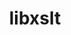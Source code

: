 ---
title: "libxslt"
layout: cache
categories: [package, v0.18.1]
meta: {"versions": ["1.1.33"], "compilers": ["gcc@=7.3.1"], "oss": ["amzn2"], "platforms": ["linux"], "targets": ["aarch64", "graviton2", "x86_64_v3", "x86_64_v4"], "stacks": ["aws-ahug", "aws-ahug-aarch64", "root"], "num_specs": 4, "num_specs_by_stack": {"aws-ahug-aarch64": 2, "root": 4, "aws-ahug": 2}}
spec_details: [{"hash": "bx5ebo2cyqxujastwi6n6spd7vvssxaw", "compiler": "gcc@=7.3.1", "versions": ["1.1.33"], "os": "amzn2", "platform": "linux", "target": "aarch64", "variants": ["+crypto", "~python"], "stacks": ["aws-ahug-aarch64", "root"], "size": "-", "tarball": "https://binaries.spack.io/v0.18.1/build_cache/linux-amzn2-aarch64/gcc-7.3.1/libxslt-1.1.33/linux-amzn2-aarch64-gcc-7.3.1-libxslt-1.1.33-bx5ebo2cyqxujastwi6n6spd7vvssxaw.spack"}, {"hash": "vx6escplc5zww3rkumhmsswgco4izrb5", "compiler": "gcc@=7.3.1", "versions": ["1.1.33"], "os": "amzn2", "platform": "linux", "target": "x86_64_v4", "variants": ["+crypto", "~python"], "stacks": ["aws-ahug", "root"], "size": "-", "tarball": "https://binaries.spack.io/v0.18.1/build_cache/linux-amzn2-x86_64_v4/gcc-7.3.1/libxslt-1.1.33/linux-amzn2-x86_64_v4-gcc-7.3.1-libxslt-1.1.33-vx6escplc5zww3rkumhmsswgco4izrb5.spack"}, {"hash": "inmhyi5su4nd7d4jagkjc3u5x3okdoff", "compiler": "gcc@=7.3.1", "versions": ["1.1.33"], "os": "amzn2", "platform": "linux", "target": "x86_64_v3", "variants": ["+crypto", "~python"], "stacks": ["aws-ahug", "root"], "size": "-", "tarball": "https://binaries.spack.io/v0.18.1/build_cache/linux-amzn2-x86_64_v3/gcc-7.3.1/libxslt-1.1.33/linux-amzn2-x86_64_v3-gcc-7.3.1-libxslt-1.1.33-inmhyi5su4nd7d4jagkjc3u5x3okdoff.spack"}, {"hash": "l7o6tmcipfv6razqpmc4rdfhqj4qgnq5", "compiler": "gcc@=7.3.1", "versions": ["1.1.33"], "os": "amzn2", "platform": "linux", "target": "graviton2", "variants": ["+crypto", "~python"], "stacks": ["aws-ahug-aarch64", "root"], "size": "-", "tarball": "https://binaries.spack.io/v0.18.1/build_cache/linux-amzn2-graviton2/gcc-7.3.1/libxslt-1.1.33/linux-amzn2-graviton2-gcc-7.3.1-libxslt-1.1.33-l7o6tmcipfv6razqpmc4rdfhqj4qgnq5.spack"}]
---